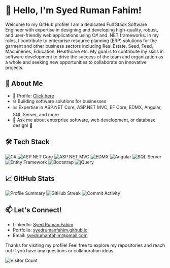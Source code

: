 # 👋 Hello, I'm Syed Ruman Fahim!

Welcome to my GitHub profile! I am a dedicated Full Stack Software Engineer with expertise in designing and developing high-quality, robust, and user-friendly web applications using C# and .NET frameworks. In my roles, I contribute to enterprise resource planning (ERP) solutions for the garment and other business sectors including Real Estate, Seed, Feed, Machineries, Education, Healthcare etc. My goal is to contribute my skills in software development to drive the success of the team and organization as a whole and seeking new opportunities to collaborate on innovative projects.

## 🚀 About Me
- 💼 Profile: [Click here](https://syedrumanfahim.github.io) 
- 🌐 Building software solutions for businesses
- 📊 Expertise in ASP.NET Core, ASP.NET MVC, EF Core, EDMX, Angular, SQL Server, and more
- 💬 Ask me about enterprise software, web development, or database design! 🌱

## 🛠 Tech Stack
![C#](https://img.shields.io/badge/CSharp-%23239120.svg?style=flat&logo=c-sharp&logoColor=white)
![ASP.NET Core](https://img.shields.io/badge/ASP.NET%20Core-%235C2D91.svg?style=flat&logo=.net&logoColor=white)
![ASP.NET MVC](https://img.shields.io/badge/ASP.NET%20MVC-%235C2D91.svg?style=flat&logo=.net&logoColor=white)
![EDMX](https://img.shields.io/badge/EDMX-%235C2D91.svg?style=flat&logo=.net&logoColor=white)
![Angular](https://img.shields.io/badge/Angular-%23DD0031.svg?style=flat&logo=angular&logoColor=white)
![SQL Server](https://img.shields.io/badge/SQL%20Server-%23CC2927.svg?style=flat&logo=microsoft-sql-server&logoColor=white)
![Entity Framework](https://img.shields.io/badge/Entity%20Framework-%235C2D91.svg?style=flat&logo=.net&logoColor=white)
![Bootstrap](https://img.shields.io/badge/Bootstrap-%23563D7C.svg?style=flat&logo=bootstrap&logoColor=white)
![jQuery](https://img.shields.io/badge/jQuery-%230769AD.svg?style=flat&logo=jquery&logoColor=white)

## 📈 GitHub Stats
<!--![GitHub Stats](https://github-readme-stats.vercel.app/api?username=syedrumanfahim&show_icons=true&theme=radical) -->
![Profile Summary](https://github-profile-summary-cards.vercel.app/api/cards/profile-details?username=syedrumanfahim&theme=radical)
![GitHub Streak](https://github-readme-streak-stats.herokuapp.com/?user=syedrumanfahim&theme=radical)
![Commit Activity](https://github-profile-summary-cards.vercel.app/api/cards/productive-time?username=syedrumanfahim&theme=radical&utcOffset=8)
<!-- ![Repository Stars](https://github-readme-stats.vercel.app/api/top-langs/?username=syedrumanfahim&langs_count=10&theme=radical)
![Top Languages](https://github-readme-stats.vercel.app/api/top-langs/?username=syedrumanfahim&layout=compact&theme=radical) -->


<!-- 
![GitHub Activity Graph](https://github-readme-activity-graph.vercel.app/graph?username=syedrumanfahim&theme=github-dark) -->


<!--![GitHub Contributions](https://github-contributor-stats.vercel.app/api?username=syedrumanfahim&theme=radical) -->

<!--![GitHub Achievements](https://github-profile-trophy.vercel.app/?username=syedrumanfahim&theme=radical&no-frame=true&margin-w=15) -->

## 📫 Let's Connect!
- LinkedIn: [Syed Ruman Fahim](https://www.linkedin.com/in/syed-ruman-164312161/)
- Portfolio: [syedrumanfahim.github.io](https://syedrumanfahim.github.io)
- Email: [syedrumanfahim@gmail.com](mailto:contact@syedrumanfahim@gmail.com)

Thanks for visiting my profile! Feel free to explore my repositories and reach out if you have any questions or collaboration ideas.

![Visitor Count](https://komarev.com/ghpvc/?username=syedrumanfahim&color=blue)
